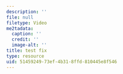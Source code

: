 ```yaml
---
description: ''
file: null
filetype: Video
me2tadata:
  caption: ''
  credit: ''
  image-alt: ''
title: test fix
type: resource
uid: 51459249-73ef-4b31-8ffd-810445e8f546
---
```

